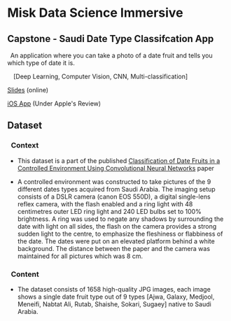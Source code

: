 # **Misk Data Science Immersive**
## Capstone - Saudi Date Type Classifcation App 

 &ensp;An application where you can take a photo of a date fruit and tells you which type of date it is.
 
 &ensp;&ensp;[Deep Learning, Computer Vision, CNN, Multi-classification]

[Slides](https://www.canva.com/design/DAFUvoI5m9o/OOAK6dm8Ug-2FiJiKwTe4g/view?utm_content=DAFUvoI5m9o&utm_campaign=designshare&utm_medium=link2&utm_source=uniquelinks&utlId=GFNWiLXv0Q) (online)

[iOS App]() (Under Apple's Review)


## **Dataset**

### &ensp;**Context**

- This dataset is a part of the published [Classification of Date Fruits in a Controlled Environment Using Convolutional Neural Networks](https://link.springer.com/chapter/10.1007/978-3-030-69717-4_16) paper 

- A controlled environment was constructed to take pictures of the 9 different dates types acquired from Saudi Arabia. The imaging setup consists of a DSLR camera (canon EOS 550D), a digital single-lens reflex camera, with the flash enabled and a ring light with 48 centimetres outer LED ring light and 240 LED bulbs set to 100% brightness. A ring was used to negate any shadows by surrounding the date with light on all sides, the flash on the camera provides a strong sudden light to the centre, to emphasize the fleshiness or flabbiness of the date. The dates were put on an elevated platform behind a white background. The distance between the paper and the camera was maintained for all pictures which was 8 cm.

### &ensp;**Content**

- The dataset consists of 1658 high-quality JPG images, each image shows a single date fruit type out of 9 types [Ajwa, Galaxy, Medjool, Meneifi, Nabtat Ali, Rutab, Shaishe, Sokari, Sugaey] native to Saudi Arabia.



